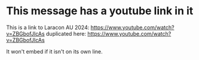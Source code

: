 # This message has a youtube link in it

This is a link to Laracon AU 2024: https://www.youtube.com/watch?v=ZBGbofJIcAs duplicated here: https://www.youtube.com/watch?v=ZBGbofJIcAs

It won't embed if it isn't on its own line.
